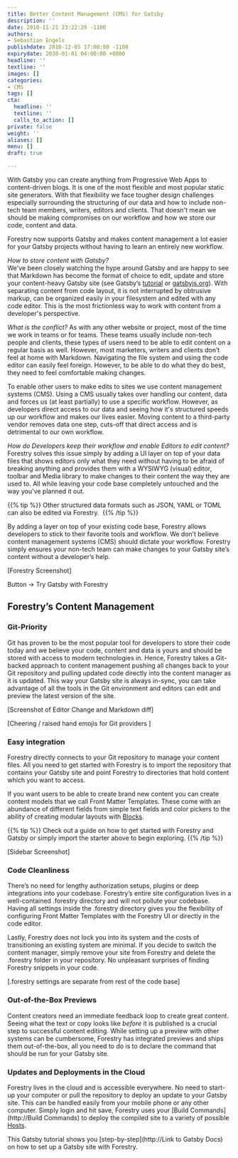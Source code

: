 ```yaml
---
title: Better Content Management (CMS) for Gatsby
description: ''
date: 2018-11-21 23:22:29 -1100
authors:
- Sebastian Engels
publishdate: 2018-12-05 17:00:00 -1100
expirydate: 2030-01-01 04:00:00 +0000
headline: ''
textline: ''
images: []
categories:
- CMS
tags: []
cta:
  headline: ''
  textline: ''
  calls_to_action: []
private: false
weight: ''
aliases: []
menu: []
draft: true

---
```

With Gatsby you can create anything from Progressive Web Apps to content-driven blogs. It is one of the most flexible and most popular static site generators. With that flexibility we face tougher design challenges especially surrounding the structuring of our data and how to include non-tech team members, writers, editors and clients. That doesn't mean we should be making compromises on our workflow and how we store our code, content and data.

Forestry now supports Gatsby and makes content management a lot easier for your Gatsby projects without having to learn an entirely new workflow.

_How to store content with Gatsby?_  
We've been closely watching the hype around Gatsby and are happy to see that Markdown has become the format of choice to edit, update and store your content-heavy Gatsby site (see Gatsby’s [tutorial](https://www.gatsbyjs.org/tutorial/part-six/#transformer-plugins) or [gatsbyjs.org](https://gatsbyjs.org)). With separating content from code layout, it is not interrupted by obtrusive markup, can be organized easily in your filesystem and edited with any code editor. This is the most frictionless way to work with content from a developer's perspective.

_What is the conflict?_
As with any other website or project, most of the time we work in teams or for teams. These teams usually include non-tech people and clients, these types of users need to be able to edit content on a regular basis as well. However, most marketers, writers and clients don’t feel at home with Markdown. Navigating the file system and using the code editor can easily feel foreign. However, to be able to do what they do best, they need to feel comfortable making changes. 

To enable other users to make edits to sites we use content management systems (CMS). Using a CMS usually takes over handling our content, data and forces us (at least partially) to use a specific workflow. However, as developers direct access to our data and seeing how it's structured speeds up our workflow and makes our lives easier. Moving content to a third-party vendor removes data one step, cuts-off that direct access and is detrimental to our own workflow.

_How do Developers keep their workflow and enable Editors to edit content?_
Forestry solves this issue simply by adding a UI layer on top of your data files that shows editors only what they need without having to be afraid of breaking anything and provides them with a WYSIWYG (visual) editor, toolbar and Media library to make changes to their content the way they are used to. All while leaving your code base completely untouched and the way you've planned it out.

{{% tip %}}
Other structured data formats such as JSON, YAML or TOML can also be edited via Forestry. 
{{% /tip %}}

By adding a layer on top of your existing code base, Forestry allows developers to stick to their favorite tools and workflow. We don’t believe content management systems (CMS) should dictate your workflow. Forestry simply ensures your non-tech team can make changes to your Gatsby site’s content without a developer’s help.

\[Forestry Screenshot\]

Button → Try Gatsby with Forestry

## Forestry’s Content Management

### Git-Priority

Git has proven to be the most popular tool for developers to store their code today and we believe your code, content and data is yours and should be stored with access to modern technologies in. Hence, Forestry takes a Git-backed approach to content management pushing all changes back to your Git repository and pulling updated code directly into the content manager as it is updated. This way your Gatsby site is always in-sync, you can take advantage of all the tools in the Git environment and editors can edit and preview the latest version of the site.

\[Screenshot of Editor Change and Markdown diff\]

\[Cheering / raised hand emojis for Git providers \]

### Easy integration

Forestry directly connects to your Git repository to manage your content files. All you need to get started with Forestry is to import the repository that contains your Gatsby site and point Forestry to directories that hold content which you want to access.

If you want users to be able to create brand new content you can create content models that we call Front Matter Templates. These come with an abundance of different fields from simple text fields and color pickers to the ability of creating modular layouts with [Blocks](https://forestry.io/docs/settings/fields/blocks/).

{{% tip %}}
Check out a guide on how to get started with Forestry and Gatsby or simply import the starter above to begin exploring.
{{% /tip %}}

\[Sidebar Screenshot\]

### **Code Cleanliness**

There’s no need for lengthy authorization setups, plugins or deep integrations into your codebase. Forestry’s entire site configuration lives in a well-contained .forestry directory and will not pollute your codebase. Having all settings inside the .forestry directory gives you the flexibility of configuring Front Matter Templates with the Forestry UI or directly in the code editor.

Lastly, Forestry does not lock you into its system and the costs of transitioning an existing system are minimal. If you decide to switch the content manager, simply remove your site from Forestry and delete the .forestry folder in your repository. No unpleasant surprises of finding Forestry snippets in your code.

\[.forestry settings are separate from rest of the code base\]

### **Out-of-the-Box Previews**

Content creators need an immediate feedback loop to create great content. Seeing what the text or copy looks like _before_ it is published is a crucial step to successful content editing. While setting up a preview with other systems can be cumbersome, Forestry has integrated previews and ships them out-of-the-box, all you need to do is to declare the command that should be run for your Gatsby site.

### **Updates and Deployments in the Cloud**

Forestry lives in the cloud and is accessible everywhere. No need to start-up your computer or pull the repository to deploy an update to your Gatsby site. This can be handled easily from your mobile phone or any other computer. Simply login and hit save, Forestry uses your [Build Commands](http://Build Commands) to deploy the compiled site to a variety of possible [Hosts](http://Hosts).

This Gatsby tutorial shows you [step-by-step](http://Link to Gatsby Docs) on how to set up a Gatsby site with Forestry.